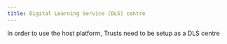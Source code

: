 ```yaml
---
title: Digital Learning Service (DLS) centre​
---
```

In order to use the host platform, Trusts need to be setup as a DLS centre​